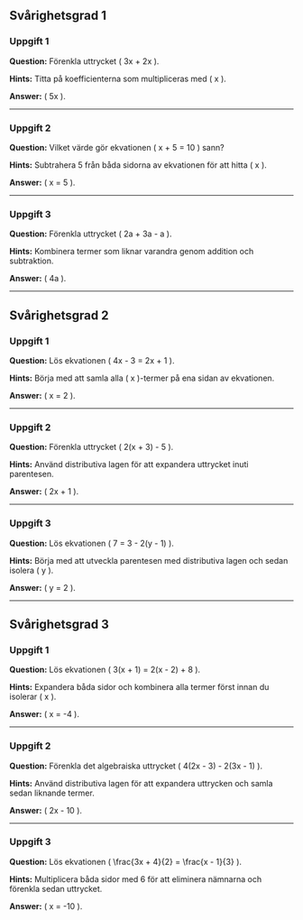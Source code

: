 ## Svårighetsgrad 1

### Uppgift 1

**Question:** Förenkla uttrycket \( 3x + 2x \).

**Hints:** Titta på koefficienterna som multipliceras med \( x \).

**Answer:** \( 5x \).

---

### Uppgift 2

**Question:** Vilket värde gör ekvationen \( x + 5 = 10 \) sann?

**Hints:** Subtrahera 5 från båda sidorna av ekvationen för att hitta \( x \).

**Answer:** \( x = 5 \).

---

### Uppgift 3

**Question:** Förenkla uttrycket \( 2a + 3a - a \).

**Hints:** Kombinera termer som liknar varandra genom addition och subtraktion.

**Answer:** \( 4a \).

---

## Svårighetsgrad 2

### Uppgift 1

**Question:** Lös ekvationen \( 4x - 3 = 2x + 1 \).

**Hints:** Börja med att samla alla \( x \)-termer på ena sidan av ekvationen.

**Answer:** \( x = 2 \).

---

### Uppgift 2

**Question:** Förenkla uttrycket \( 2(x + 3) - 5 \).

**Hints:** Använd distributiva lagen för att expandera uttrycket inuti parentesen.

**Answer:** \( 2x + 1 \).

---

### Uppgift 3

**Question:** Lös ekvationen \( 7 = 3 - 2(y - 1) \).

**Hints:** Börja med att utveckla parentesen med distributiva lagen och sedan isolera \( y \).

**Answer:** \( y = 2 \).

---

## Svårighetsgrad 3

### Uppgift 1

**Question:** Lös ekvationen \( 3(x + 1) = 2(x - 2) + 8 \).

**Hints:** Expandera båda sidor och kombinera alla termer först innan du isolerar \( x \).

**Answer:** \( x = -4 \).

---

### Uppgift 2

**Question:** Förenkla det algebraiska uttrycket \( 4(2x - 3) - 2(3x - 1) \).

**Hints:** Använd distributiva lagen för att expandera uttrycken och samla sedan liknande termer.

**Answer:** \( 2x - 10 \).

---

### Uppgift 3

**Question:** Lös ekvationen \( \frac{3x + 4}{2} = \frac{x - 1}{3} \).

**Hints:** Multiplicera båda sidor med 6 för att eliminera nämnarna och förenkla sedan uttrycket.

**Answer:** \( x = -10 \).